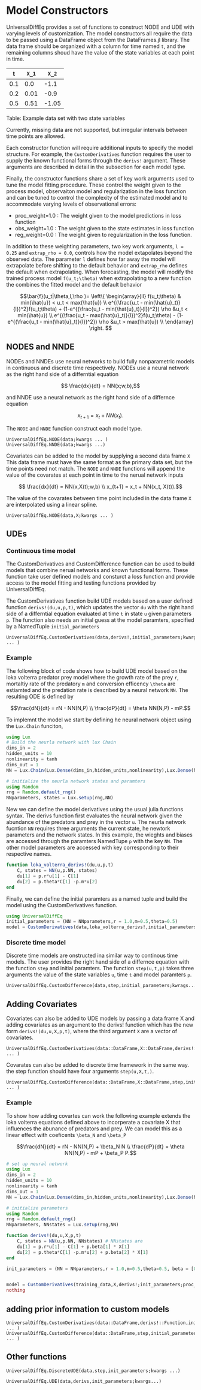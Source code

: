 # Model Constructors

UniversalDiffEq provides a set of functions to construct NODE and UDE with varying levels of customization. The model constructors all require the data to be passed using a DataFrame object from the DataFrames.jl library. The data frame should be organized with a column for time named `t`, and the remaining columns shoud have the value of the state variables at each point in time.


|t  |``X_1`` | ``X_2``|
|---|----|----|
|0.1| 0.0| -1.1|
|0.2| 0.01| -0.9|
|0.5| 0.51|-1.05|
Table: Example data set with two state variables

Currently, missing data are not supported, but irregular intervals between time points are allowed.

Each constructor function will require additional inputs to specify the model structure. For example, the `CustomDerivatives` function requires the user to supply the known functional forms through the `derivs!` argument. These arguments are described in detail in the subsection for each model type.

Finally, the constructor functions share a set of key work arguments used to tune the model fitting procedure. These control the weight given to the process model, observaiton model and regularization in the loss function and can be tuned to control the complexity of the estimated model and to accommodate varying levels of observational errors:

- proc_weight=1.0 : The weight given to the model predictions in loss function
- obs_weight=1.0 : The weight given to the state estimates in loss function
- reg_weight=0.0 : The weight given to regularization in the loss function.

In addition to these weighting parameters, two key work arguments, `l = 0.25` and `extrap_rho = 0.0`, controls how the model extapolates beyond the observed data. The parameter `l` defines how far away the model will extrapolate before shifting to the default behavior and `extrap_rho` defines the default when extrapolating. When forecasting, the model will modify the trained process model ``f(u_t;\theta)`` when extrapolating to a new function the combines the fitted model and the default behavior


```math
\bar{f}(u_t|\theta,l,\rho )=   \left\{
\begin{array}{ll}
      f(u_t;\theta) & min(\hat{u}) < u_t < max(\hat{u}) \\
      e^{(\frac{u_t - min(\hat{u}_t)}{l})^2}f(u_t;\theta) + (1-e^{(\frac{u_t - min(\hat{u}_t)}{l})^2}) \rho &u_t < min(\hat{u}) \\
      e^{(\frac{u_t - max(\hat{u}_t)}{l})^2}f(u_t;\theta) - (1-e^{(\frac{u_t - min(\hat{u}_t)}{l})^2}) \rho &u_t > max(\hat{u}) \\
\end{array} 
\right.  
```


## NODES and NNDE
NODEs and NNDEs use neural networks to build fully nonparametric models in continuous and discrete time respectively. NODEs use a neural network as the right hand side of a differntial equation 

```math
   \frac{dx}{dt} = NN(x;w,b),
```

and NNDE use a neural network as the right hand side of a differnce equation

```math
   x_{t+1} = x_t + NN(x_t).
```

The `NODE` and `NNDE` function construct each model type.

```@docs
UniversalDiffEq.NODE(data;kwargs ... )
UniversalDiffEq.NNDE(data;kwargs ...)
```

Covariates can be added to the model by supplying a second data frame `X` This data frame must have the same format as the primary data set, but the time points need not match. The `NODE` and `NNDE` functions will append the value of the covarates at each point in time to the nerual network inputs

```math
   \frac{dx}{dt} = NN(x,X(t);w,b) \\
   x_{t+1} = x_t + NN(x_t, X(t)).
```
The value of the covarates between time point included in the data frame `X` are interpolated using a linear spline.  

```@docs
UniversalDiffEq.NODE(data,X;kwargs ... )
```

## UDEs

### Continuous time model 
The CustomDerivatives and CustomDifference function can be used to build models that combine nerual networks and known functional forms. These function take user defined models and consturct a loss function and provide access to the model fitting and testing functions provided by UniversalDiffEq.

The CustomDerivatives function build UDE models based on a user defined function `derivs!(du,u,p,t)`, which updates the vector `du` with the right hand side of a differntial equation evaluated at time `t` in state `u` given parameters `p`. The function also needs an initial guess at the model paramters, specified by a NamedTuple `initial_parameters`

```@docs
UniversalDiffEq.CustomDerivatives(data,derivs!,initial_parameters;kwargs ... )
```

### Example
The following block of code shows how to build UDE model based on the loka volterra predator prey model where the growth rate of the prey ``r``, mortaltiy rate of the predatory ``m`` and conversion efficency ``\theta`` are estiamted and the predation rate is described by a neural network ``NN``. The resulting ODE is defined by 

```math
\frac{dN}{dt} = rN - NN(N,P) \\
\frac{dP}{dt} = \theta NN(N,P) - mP.
```

To implemnt the model we start by defining he neural network object using the `Lux.Chain` funciton, 

```julia
using Lux
# Build the neurla network with lux Chain 
dims_in = 2
hidden_units = 10
nonlinearity = tanh
dims_out = 1
NN = Lux.Chain(Lux.Dense(dims_in,hidden_units,nonlinearity),Lux.Dense(hidden_units,dims_out))

# initialize the neurla network states and paramters 
using Random
rng = Random.default_rng() 
NNparameters, states = Lux.setup(rng,NN) 
```

New we can define the model derivatives using the usual julia functions syntax. The derivs function first evaluates the neural network given the abundance of the predators and prey in the vector `u`. The neurla network fucntion `NN` requires three arguments the current state, he newtork parameters and the network states. In this example, the wieghts and biases are accessed through the paramters NamedTupe `p` with the key `NN`. The other model parameters are accessed with key corresponding to their respective names.

```julia
function loka_volterra_derivs!(du,u,p,t)
    C, states = NN(u,p.NN, states) 
    du[1] = p.r*u[1] - C[1]
    du[2] = p.theta*C[1] -p.m*u[2]
end
```

Finally, we can define the initial paramters as a named tuple and build the model using the CustomDerivatives function.

```julia
using UniversalDiffEq
initial_parameters = (NN = NNparameters,r = 1.0,m=0.5,theta=0.5)
model = CustomDerivatives(data,loka_volterra_derivs!,initial_parameters)
```


### Discrete time model 

Discrete time models are onstructed ina similar way to continous time models. The user provides the right hand side of a differnce equation with the function `step` and initial paramters. The function `step(u,t,p)` takes three arguments the value of the state variables `u`, time `t` and model paramters `p`.

```@docs
UniversalDiffEq.CustomDifference(data,step,initial_parameters;kwrags...)
```

## Adding Covariates

Covariates can also be added to UDE models by passing a data frame X and adding covariates as an argument to the derivs! function which has the new form `derivs!(du,u,X,p,t)`, where the third argument `X` are a vector of covariates. 
```@docs
UniversalDiffEq.CustomDerivatives(data::DataFrame,X::DataFrame,derivs!::Function,initial_parameters;kwargs ... )
```

Covarates can also be added to discrete time framework in the same way. the step function should have four arguments `step(u,X,t,)`.
```@docs
UniversalDiffEq.CustomDifference(data::DataFrame,X::DataFrame,step,initial_parameters;kwargs ... )
```
### Example

To show how adding covartes can work the following example extends the loka volterra equations defined above to incorperate a covariate X that influences the abunance of predators and prey. We can model this as a linear effect with coeficents ``\beta_N`` and ``\beta_P``
```math
\frac{dN}{dt} = rN - NN(N,P) + \beta_N N \\
\frac{dP}{dt} = \theta NN(N,P) - mP + \beta_P P.
```

```julia
# set up neural network 
using Lux
dims_in = 2
hidden_units = 10
nonlinearity = tanh
dims_out = 1
NN = Lux.Chain(Lux.Dense(dims_in,hidden_units,nonlinearity),Lux.Dense(hidden_units,dims_out))

# initialize parameters 
using Random
rng = Random.default_rng() 
NNparameters, NNstates = Lux.setup(rng,NN) 

function derivs!(du,u,X,p,t)
    C, states = NN(u,p.NN, NNstates) # NNstates are
    du[1] = p.r*u[1] - C[1] + p.beta[1] * X[1]
    du[2] = p.theta*C[1] -p.m*u[2] + p.beta[2] * X[1]
end

init_parameters = (NN = NNparameters,r = 1.0,m=0.5,theta=0.5, beta = [0,0])


model = CustomDerivatives(training_data,X,derivs!;init_parameters;proc_weight=2.0,obs_weight=0.5,reg_weight=10^-4)
nothing
```

## adding prior information to custom models 

```@docs
UniversalDiffEq.CustomDerivatives(data::DataFrame,derivs!::Function,initial_parameters,priors::Function;kwargs ... )
UniversalDiffEq.CustomDifference(data::DataFrame,step,initial_parameters,priors::Function;kwargs ... )
```


## Other functions
```@docs
UniversalDiffEq.DiscreteUDE(data,step,init_parameters;kwargs ...)

UniversalDiffEq.UDE(data,derivs,init_parameters;kwargs...)
```